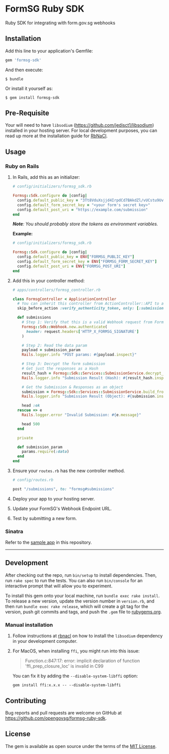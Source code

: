 # FormSG Ruby SDK

Ruby SDK for integrating with form.gov.sg webhooks

## Installation

Add this line to your application's Gemfile:

```ruby
gem 'formsg-sdk'
```

And then execute:

    $ bundle

Or install it yourself as:

    $ gem install formsg-sdk

## Pre-Requisite

Your will need to have `libsodium` (<https://github.com/jedisct1/libsodium>) installed in your hosting server. For local development purposes, you can read up more at the installation guide for [RbNaCl](https://github.com/RubyCrypto/rbnacl).

## Usage

### Ruby on Rails

1. In Rails, add this as an initializer:

    ```ruby
    # config/initializers/formsg_sdk.rb

    Formsg::Sdk.configure do |config|
      config.default_public_key = "3Tt8VduXsjjd4IrpdCd7BAkdZl/vUCstu9UvTX84FWw=" # Production Public Key
      config.default_form_secret_key = "<your form's secret key>"
      config.default_post_uri = "https://example.com/submission"
    end
    ```

    _**Note**: You should probably store the tokens as environment variables._

    **Example:**

    ```ruby
    # config/initializers/formsg_sdk.rb

    Formsg::Sdk.configure do |config|
      config.default_public_key = ENV["FORMSG_PUBLIC_KEY"]
      config.default_form_secret_key = ENV["FORMSG_FORM_SECRET_KEY"]
      config.default_post_uri = ENV["FORMSG_POST_URI"]
    end
    ```

2. Add this in your controller method:

    ```ruby
    # apps/controllers/formsg_controller.rb

    class FormsgController < ApplicationController
      # You can inherit this controller from ActionController::API to avoid the CSRF token
      skip_before_action :verify_authenticity_token, only: [:submissions]

      def submissions
        # Step 1: Verify that this is a valid Webhook request from FormSG
        Formsg::Sdk::Webhook.new.authenticate(
          header: request.headers['HTTP_X_FORMSG_SIGNATURE']
        )

        # Step 2: Read the data param
        payload = submission_param
        Rails.logger.info "POST params: #{payload.inspect}"

        # Step 3: Decrypt the form submission
        # Get just the responses as a Hash
        result_hash = Formsg::Sdk::Services::SubmissionService.decrypt_for(data: payload)
        Rails.logger.info "Submission Result (Hash): #{result_hash.inspect}"

        # Get the Submission & Responses as an object
        submission = Formsg::Sdk::Services::SubmissionService.build_from(data: payload)
        Rails.logger.info "Submission Result (Object): #{submission.inspect}"

        head :ok
      rescue => e
        Rails.logger.error "Invalid Submission: #{e.message}"

        head 500
      end

      private

      def submission_param
        params.require(:data)
      end
    end
    ```

3. Ensure your `routes.rb` has the new controller method.

    ```ruby
    # config/routes.rb

    post "/submissions", to: "formsg#submissions"
    ```

4. Deploy your app to your hosting server.
5. Update your FormSG's Webhook Endpoint URL.
6. Test by submitting a new form.

### Sinatra

Refer to the [sample app](./sample_app/) in this repository.

---

## Development

After checking out the repo, run `bin/setup` to install dependencies. Then, run `rake spec` to run the tests. You can also run `bin/console` for an interactive prompt that will allow you to experiment.

To install this gem onto your local machine, run `bundle exec rake install`. To release a new version, update the version number in `version.rb`, and then run `bundle exec rake release`, which will create a git tag for the version, push git commits and tags, and push the `.gem` file to [rubygems.org](https://rubygems.org).

### Manual installation

1. Follow instructions at [rbnacl](https://github.com/RubyCrypto/rbnacl) on how to install the `libsodium` dependency in your development computer.

2. For MacOS, when installing `ffi`, you might run into this issue:

    >Function.c:847:17: error: implicit declaration of function 'ffi_prep_closure_loc' is invalid in C99
    
    You can fix it by adding the `--disable-system-libffi` option:
    
    ```
    gem install ffi:x.x.x -- --disable-system-libffi
    ```

## Contributing

Bug reports and pull requests are welcome on GitHub at https://github.com/opengovsg/formsg-ruby-sdk.

## License

The gem is available as open source under the terms of the [MIT License](https://opensource.org/licenses/MIT).
